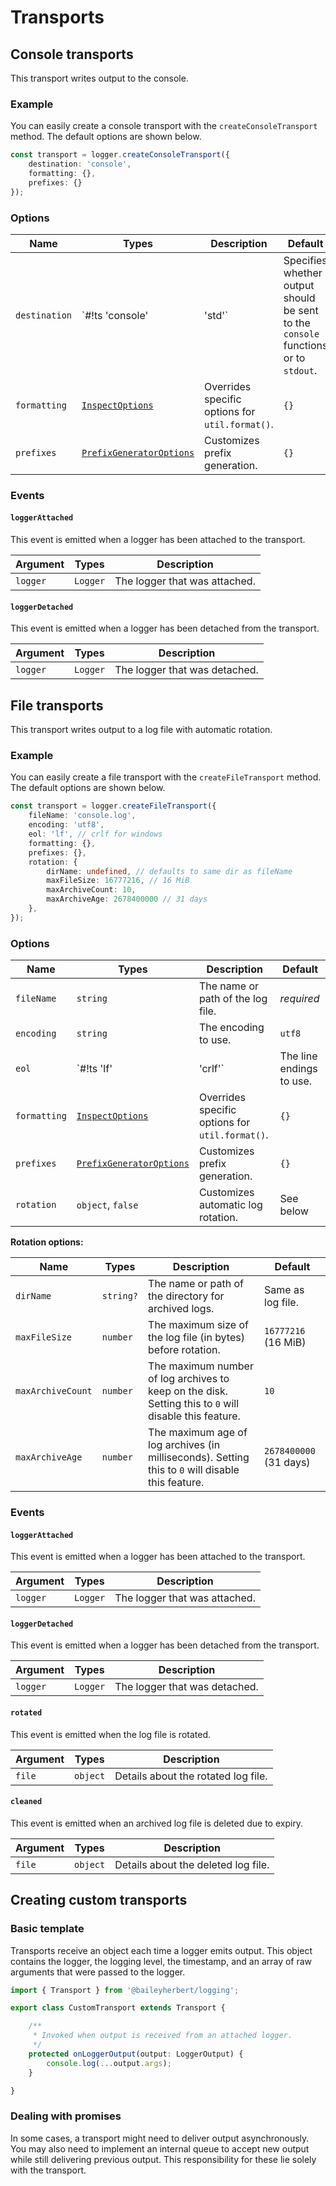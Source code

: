 # Transports

## Console transports

This transport writes output to the console.

### Example

You can easily create a console transport with the `createConsoleTransport` method. The default options are shown
below.

```ts
const transport = logger.createConsoleTransport({
	destination: 'console',
	formatting: {},
	prefixes: {}
});
```

### Options

| Name          | Types                                                                                                                                      | Description                                                                        | Default   |
| ------------- | ------------------------------------------------------------------------------------------------------------------------------------------ | ---------------------------------------------------------------------------------- | --------- |
| `destination` | `#!ts 'console' | 'std'`                                                                                                                   | Specifies whether output should be sent to the `console` functions or to `stdout`. | `console` |
| `formatting`  | [`InspectOptions`](https://microsoft.github.io/PowerBI-JavaScript/interfaces/_node_modules__types_node_util_d_._util_.inspectoptions.html) | Overrides specific options for `util.format()`.                                    | `{}`      |
| `prefixes`    | [`PrefixGeneratorOptions`](prefixes.md)                                                                                                    | Customizes prefix generation.                                                      | `{}`          |

### Events

#### `loggerAttached`

This event is emitted when a logger has been attached to the transport.

| Argument | Types    | Description                   |
| -------- | -------- | ----------------------------- |
| `logger` | `Logger` | The logger that was attached. |

#### `loggerDetached`

This event is emitted when a logger has been detached from the transport.

| Argument | Types    | Description                   |
| -------- | -------- | ----------------------------- |
| `logger` | `Logger` | The logger that was detached. |

## File transports

This transport writes output to a log file with automatic rotation.

### Example

You can easily create a file transport with the `createFileTransport` method. The default options are shown below.

```ts
const transport = logger.createFileTransport({
	fileName: 'console.log',
	encoding: 'utf8',
	eol: 'lf', // crlf for windows
	formatting: {},
	prefixes: {},
	rotation: {
		dirName: undefined, // defaults to same dir as fileName
		maxFileSize: 16777216, // 16 MiB
		maxArchiveCount: 10,
		maxArchiveAge: 2678400000 // 31 days
	},
});
```

### Options

| Name         | Types                                                                                                                                      | Description                                     | Default                                |
| ------------ | ------------------------------------------------------------------------------------------------------------------------------------------ | ----------------------------------------------- | -------------------------------------- |
| `fileName`   | `string`                                                                                                                                   | The name or path of the log file.               | *required*                             |
| `encoding`   | `string`                                                                                                                                   | The encoding to use.                            | `utf8`                                 |
| `eol`        | `#!ts 'lf' | 'crlf'`                                                                                                                       | The line endings to use.                        | `crlf` for Windows<br> `lf` for others |
| `formatting` | [`InspectOptions`](https://microsoft.github.io/PowerBI-JavaScript/interfaces/_node_modules__types_node_util_d_._util_.inspectoptions.html) | Overrides specific options for `util.format()`. | `{}`                                   |
| `prefixes`   | [`PrefixGeneratorOptions`](prefixes.md)                                                                                                    | Customizes prefix generation.                   | `{}`                                   |
| `rotation`   | `object`, `false`                                                                                                                          | Customizes automatic log rotation.              | See below                              |

**Rotation options:**

| Name              | Types     | Description                                                                                            | Default                |
| ----------------- | --------- | ------------------------------------------------------------------------------------------------------ | ---------------------- |
| `dirName`         | `string?` | The name or path of the directory for archived logs.                                                   | Same as log file.      |
| `maxFileSize`     | `number`  | The maximum size of the log file (in bytes) before rotation.                                           | `16777216` (16 MiB)    |
| `maxArchiveCount` | `number`  | The maximum number of log archives to keep on the disk. Setting this to `0` will disable this feature. | `10`                   |
| `maxArchiveAge`   | `number`  | The maximum age of log archives (in milliseconds). Setting this to `0` will disable this feature.      | `2678400000` (31 days) |

### Events

#### `loggerAttached`

This event is emitted when a logger has been attached to the transport.

| Argument | Types    | Description                   |
| -------- | -------- | ----------------------------- |
| `logger` | `Logger` | The logger that was attached. |

#### `loggerDetached`

This event is emitted when a logger has been detached from the transport.

| Argument | Types    | Description                   |
| -------- | -------- | ----------------------------- |
| `logger` | `Logger` | The logger that was detached. |

#### `rotated`

This event is emitted when the log file is rotated.

| Argument | Types    | Description                         |
| -------- | -------- | ----------------------------------- |
| `file`   | `object` | Details about the rotated log file. |

#### `cleaned`

This event is emitted when an archived log file is deleted due to expiry.

| Argument | Types    | Description                         |
| -------- | -------- | ----------------------------------- |
| `file`   | `object` | Details about the deleted log file. |

## Creating custom transports

### Basic template

Transports receive an object each time a logger emits output. This object contains the logger, the logging level, the
timestamp, and an array of raw arguments that were passed to the logger.

```ts
import { Transport } from '@baileyherbert/logging';

export class CustomTransport extends Transport {

	/**
	 * Invoked when output is received from an attached logger.
	 */
	protected onLoggerOutput(output: LoggerOutput) {
		console.log(...output.args);
	}

}
```

### Dealing with promises

In some cases, a transport might need to deliver output asynchronously. You may also need to implement an internal
queue to accept new output while still delivering previous output. This responsibility for these lie solely with the
transport.
